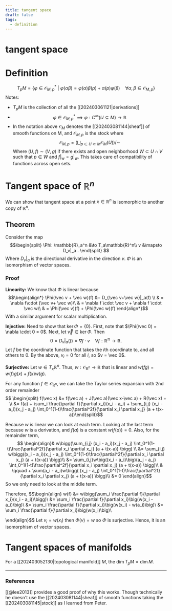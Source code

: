 ```yaml
---
title: tangent space
draft: false
tags:
  - definition
---
```

# tangent space

# Definition
$$T_pM = \{\varphi \in \mathcal{O}_{M,p}^* \ \big| \ \varphi(\alpha \beta ) = \varphi(\alpha)\beta(p) + \alpha(p)\varphi(\beta) \quad \forall \alpha, \beta \in \mathcal{O}_{M,p}\} $$
Notes: 
- $T_pM$ is the collection of all the [[202403061121|derivations]] 
- $$\varphi \in \mathcal{O}^*_{M,p} \implies \varphi: C^\infty(U \subseteq M) \to \mathbb{R}$$
- In the notation above $\mathcal{O}_M$ denotes the [[202403081144|sheaf]] of smooth functions on M, and $\mathcal{O}_{M,p}$ is the stock where 
$$ \mathcal{O}_{M,p} = \bigg(\bigsqcup_{p\in U \subset M} \mathcal{O}_M(U)\bigg)/\sim$$
Where $(U,f) \sim (V,g)$ if there exists and open neighborhood $W \subset U \cap V$ such that $p \in W$ and $f|_w = g|_w$.
This takes care of compatibility of functions across open sets. 
# Tangent space of $\mathbb{R}^n$
We can show that tangent space at a point $x \in \mathbb{R}^n$ is isomorphic to another copy of $\mathbb{R}^n$. 
## Theorem
Consider the map 
$$\begin{split}
\Phi: \mathbb{R}_a^n &\to T_a\mathbb{R}^n\\
v &\mapsto D_v|_a .
\end{split}
$$
Where $D_v|_a$ is the directional derivative in the direction $v$. 
$\Phi$ is an isomorphism of vector spaces. 
### Proof
**Linearity:** We know that $\Phi$ is linear because 
$$\begin{align*}
\Phi(\vec v + \vec w)(f) &= D_{\vec v+\vec w}|_a(f) \\
& = \nabla f\cdot (\vec v+ \vec w)\\
& = \nabla f \cdot \vec v + \nabla f \cdot \vec w\\
& = \Phi(\vec v)(f) + \Phi(\vec w)(f)
\end{align*}$$
With a similar argument for scalar multiplication. 

**Injective:** Need to show that $\ker \Phi = \{0\}$.
First, note that $\Phi(\vec 0) = \nabla \cdot 0 = 0$. 
Next, let $\vec v \in \ker \Phi$. 
Then 
$$0 = D_v|_a(f) = \nabla f \cdot v \quad \forall f: \mathbb{R^n} \to \mathbb{R}.$$
Let $f$ be the coordinate function that takes the $i$th coordinate to, and all others to 0. 
By the above, $v_i = 0$ for all $i$, so $v = \vec 0$. 

**Surjective:** Let $w \in T_x\mathbb{R}^n$. 
Thus, $w: \mathcal{O}_{\mathbb{R}^n} \to \mathbb{R}$ that is linear and $w(fg) = w(f)g(x) + f(x)w(g)$. 

For any function $f \in \mathcal{O}_{\mathbb{R}^n}$, we can take the Taylor series expansion with 2nd order remainder
$$ \begin{split} f(\vec x) &= f(\vec a) + J(\vec a)(\vec x-\vec a) + R(\vec x) + \\ 
&= f(a) +  \sum_i \frac{\partial f}{\partial x_i}(x_i - a_i) + \sum_{i,j} (x_i - a_i)(x_j - a_j) \int_0^1(1-t)\frac{\partial^2f}{\partial x_i \partial x_j} (a + t(x-a))\end{split}$$

Because $w$ is linear we can look at each term. 
Looking at the last term because $w$ is a derivation, and $f(a)$ is a constant $w\big(f(a)\big) = 0$. 
Also, for the remainder term, 
$$ \begin{align}& w\bigg(\sum_{i,j} (x_i - a_i)(x_j - a_j) \int_0^1(1-t)\frac{\partial^2f}{\partial x_i \partial x_j} (a + t(x-a)) \bigg) \\
&= \sum_{i,j} w\bigg((x_i - a_i)(x_j - a_j) \int_0^1(1-t)\frac{\partial^2f}{\partial x_i \partial x_j} (a + t(x-a)) \bigg)\\
&= \sum_{i,j}w\big((x_i - a_i)\big)(a_j - a_j) \int_0^1(1-t)\frac{\partial^2f}{\partial x_i \partial x_j} (a + t(x-a)) \bigg)\\
& \qquad + \sum(a_i - a_i)w\bigg( (x_j - a_j) \int_0^1(1-t)\frac{\partial^2f}{\partial x_i \partial x_j} (a + t(x-a)) \bigg)\\
&= 0
\end{align}$$
So we only need to look at the middle term. 

Therefore, 
$$\begin{align} w(f) &= w\bigg(\sum_i \frac{\partial f}{\partial x_i}(x_i - a_i))\bigg)\\
&= \sum_i \frac{\partial f}{\partial x_i}\big(w(x_i - a_i)\big)\\
&= \sum_i \frac{\partial f}{\partial x_i}\big(w(x_i) - w(a_i)\big)\\
&= \sum_i \frac{\partial f}{\partial x_i}\big(w(x_i)\big)\\

\end{align}$$
Let $v_i = w(x_i)$ then $\Phi(v) = w$ so $\Phi$ is surjective. 
Hence, it is an isomorphism of vector spaces. 

# Tangent spaces of manifolds
For a [[202403052130|topological manifold]] $M$, the $\dim T_pM = \dim M$. 


---
### References
[[@lee2013]] provides a good proof of why this works. Though technically he doesn't use the [[202403081144|sheaf]] of smooth functions taking the [[202403081145|stock]] as I learned from Peter. 
